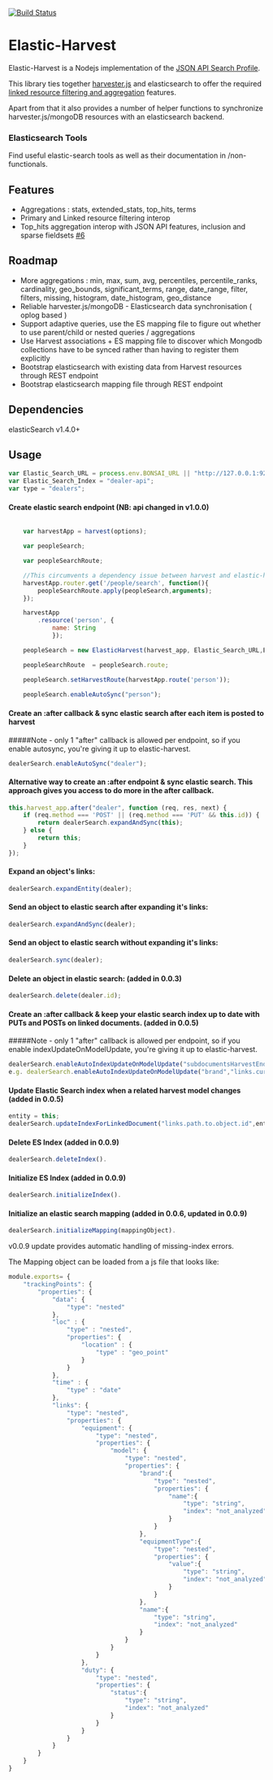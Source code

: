 [![Build Status](https://travis-ci.org/agco/elastic-harvesterjs.svg?branch=develop)](https://travis-ci.org/agco/elastic-harvesterjs)

# Elastic-Harvest

Elastic-Harvest is a Nodejs implementation of the [JSON API Search Profile](https://github.com/agco/agco-json-api-profiles).

This library ties together [harvester.js](https://github.com/agco/harvesterjs) and elasticsearch to offer the required [linked resource filtering and aggregation](https://github.com/agco/agco-json-api-profiles/blob/master/public/search-profile.md) features.

Apart from that it also provides a number of helper functions to synchronize harvester.js/mongoDB resources with an elasticsearch backend.

### Elasticsearch Tools

Find useful elastic-search tools as well as their documentation in /non-functionals.


## Features

- Aggregations : stats, extended_stats, top_hits, terms
- Primary and Linked resource filtering interop
- Top_hits aggregation interop with JSON API features, inclusion and sparse fieldsets [#6](https://github.com/agco-adm/elastic-harvest/issues/6)

## Roadmap

- More aggregations : min, max, sum, avg, percentiles, percentile_ranks, cardinality, geo_bounds, significant_terms, range, date_range, filter, filters, missing, histogram, date_histogram, geo_distance
- Reliable harvester.js/mongoDB - Elasticsearch data synchronisation ( oplog based )
- Support adaptive queries, use the ES mapping file to figure out whether to use parent/child or nested queries / aggregations
- Use Harvest associations + ES mapping file to discover which Mongodb collections have to be synced rather than having to register them explicitly
- Bootstrap elasticsearch with existing data from Harvest resources through REST endpoint
- Bootstrap elasticsearch mapping file through REST endpoint

## Dependencies
elasticSearch v1.4.0+


## Usage

```js
var Elastic_Search_URL = process.env.BONSAI_URL || "http://127.0.0.1:9200";
var Elastic_Search_Index = "dealer-api";
var type = "dealers";
```
#### Create elastic search endpoint (NB: api changed in v1.0.0)
```js

    var harvestApp = harvest(options);

    var peopleSearch;

    var peopleSearchRoute;

    //This circumvents a dependency issue between harvest and elastic-harvest.
    harvestApp.router.get('/people/search', function(){
        peopleSearchRoute.apply(peopleSearch,arguments);
    });

    harvestApp
        .resource('person', {
            name: String
            });

    peopleSearch = new ElasticHarvest(harvest_app, Elastic_Search_URL,Elastic_Search_Index, type);

    peopleSearchRoute  = peopleSearch.route;

    peopleSearch.setHarvestRoute(harvestApp.route('person'));
    
    peopleSearch.enableAutoSync("person");

```


#### Create an :after callback & sync elastic search after each item is posted to harvest
#####Note - only 1 "after" callback is allowed per endpoint, so if you enable autosync, you're giving it up to elastic-harvest.
```js
dealerSearch.enableAutoSync("dealer");
```


#### Alternative way to create an :after endpoint & sync elastic search. This approach gives you access to do more in the after callback.
```js
this.harvest_app.after("dealer", function (req, res, next) {
    if (req.method === 'POST' || (req.method === 'PUT' && this.id)) {
        return dealerSearch.expandAndSync(this);
    } else {
        return this;
    }
});
```    


#### Expand an object's links:
```js
dealerSearch.expandEntity(dealer);
```


#### Send an object to elastic search after expanding it's links:
```js
dealerSearch.expandAndSync(dealer);
```


#### Send an object to elastic search without expanding it's links:
```js
dealerSearch.sync(dealer);
```


#### Delete an object in elastic search: (added in 0.0.3)
```js
dealerSearch.delete(dealer.id);
```


#### Create an :after callback & keep your elastic search index up to date with PUTs and POSTs on linked documents. (added in 0.0.5)
#####Note - only 1 "after" callback is allowed per endpoint, so if you enable indexUpdateOnModelUpdate, you're giving it up to elastic-harvest.
```js
dealerSearch.enableAutoIndexUpdateOnModelUpdate("subdocumentsHarvestEndpoint","links.path.to.object.id");
e.g. dealerSearch.enableAutoIndexUpdateOnModelUpdate("brand","links.current_contracts.brand.id");
```


#### Update Elastic Search index when a related harvest model changes (added in 0.0.5)
```js
entity = this;
dealerSearch.updateIndexForLinkedDocument("links.path.to.object.id",entity);
```

#### Delete ES Index (added in 0.0.9)
```js
dealerSearch.deleteIndex().
```

#### Initialize ES Index (added in 0.0.9)
```js
dealerSearch.initializeIndex().
```

#### Initialize an elastic search mapping (added in 0.0.6, updated in 0.0.9)
```js
dealerSearch.initializeMapping(mappingObject).
```
v0.0.9 update provides automatic handling of missing-index errors.

The Mapping object can be loaded from a js file that looks like:
```js
module.exports= {
    "trackingPoints": {
        "properties": {
            "data": {
                "type": "nested"
            },
            "loc" : {
                "type" : "nested",
                "properties": {
                    "location" : {
                        "type" : "geo_point"
                    }
                }
            },
            "time" : {
                "type" : "date"
            },
            "links": {
                "type": "nested",
                "properties": {
                    "equipment": {
                        "type": "nested",
                        "properties": {
                            "model": {
                                "type": "nested",
                                "properties": {
                                    "brand":{
                                        "type": "nested",
                                        "properties": {
                                            "name":{
                                                "type": "string",
                                                "index": "not_analyzed"
                                            }
                                        }
                                    },
                                    "equipmentType":{
                                        "type": "nested",
                                        "properties": {
                                            "value":{
                                                "type": "string",
                                                "index": "not_analyzed"
                                            }
                                        }
                                    },
                                    "name":{
                                        "type": "string",
                                        "index": "not_analyzed"
                                    }
                                }
                            }
                        }
                    },
                    "duty": {
                        "type": "nested",
                        "properties": {
                            "status":{
                                "type": "string",
                                "index": "not_analyzed"
                            }
                        }
                    }
                }
            }
        }
    }
}
```
